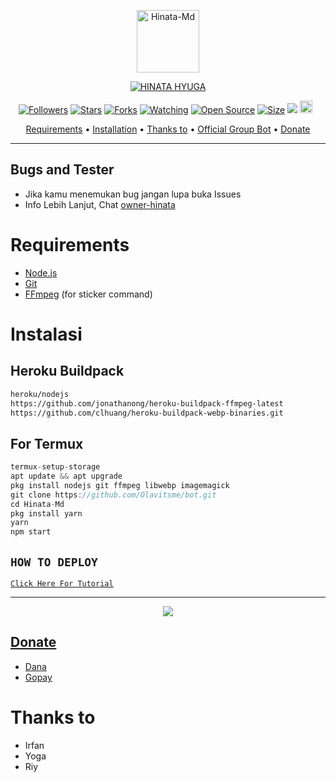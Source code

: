 <p align="center">
<img src="https://a.uguu.se/JdgoBrk.jpg" alt="Hinata-Md" width="100"/>


</p>
<p align="center">
<a href="#"><img title="HINATA HYUGA" src="https://img.shields.io/badge/HINATA HYUGA-green?colorA=%23ff0000&colorB=%23017e40&style=for-the-badge"></a>
</p>
<p align="center">
<a href="https://github.com/Olavitsme/followers"><img title="Followers" src="https://img.shields.io/github/followers/Olavitsme?color=red&style=flat-square"></a>
<a href="https://github.com/Olavitsme/Hinata-Md/stargazers/"><img title="Stars" src="https://img.shields.io/github/stars/Olavitsme/Hinata-Md?color=blue&style=flat-square"></a>
<a href="https://github.com/Olavitsme/Hinata-Md/network/members"><img title="Forks" src="https://img.shields.io/github/forks/Olavitsme/Hinata-Md?color=red&style=flat-square"></a>
<a href="https://github.com/Olavitsme/Hinata-Md/watchers"><img title="Watching" src="https://img.shields.io/github/watchers/Olavitsme/Hinata-Md?label=Watchers&color=blue&style=flat-square"></a>
<a href="https://github.com/Olavitsme/Hinata-Md"><img title="Open Source" src="https://badges.frapsoft.com/os/v2/open-source.svg?v=103"></a>
<a href="https://github.com/Olavitsme/Hinata-Md/"><img title="Size" src="https://img.shields.io/github/repo-size/Olavitsme/Hinata-Md?style=flat-square&color=green"></a>
<a href="https://hits.seeyoufarm.com"><img src="https://hits.seeyoufarm.com/api/count/incr/badge.svg?url=https%3A%2F%2Fgithub.com%2FOlavitsme%2FHinata-Md&count_bg=%2379C83D&title_bg=%23555555&icon=probot.svg&icon_color=%2300FF6D&title=hits&edge_flat=false"/></a>
<a href="https://github.com/Olavitsme/Hinata-Md/graphs/commit-activity"><img height="20" src="https://img.shields.io/badge/Maintained%3F-yes-green.svg"></a>&nbsp;&nbsp;
</p>

<p align="center">
  <a href="https://github.com/Olavitsme/Hinata-Md#requirements">Requirements</a> •
  <a href="https://github.com/Olavitsme/Hinata-Md#instalasi">Installation</a> •
  <a href="https://github.com/Olavitsme/Hinata-Md#thanks-to">Thanks to</a> •
  <a href="https://github.com/Olavitsme/Hinata-Md#Official-Group"> Official Group Bot</a> •
  <a href="https://github.com/Olavitsme/Hinata-Md#donate">Donate</a>
</p>
</div>


---

## Bugs and Tester
* Jika kamu menemukan bug jangan lupa buka Issues
* Info Lebih Lanjut, Chat [owner-hinata](https://wa.me/6281575886399)

# Requirements
* [Node.js](https://nodejs.org/en/)
* [Git](https://git-scm.com/downloads)
* [FFmpeg](https://github.com/BtbN/FFmpeg-Builds/releases/download/autobuild-2020-12-08-13-03/ffmpeg-n4.3.1-26-gca55240b8c-win64-gpl-4.3.zip) (for sticker command)

# Instalasi
## Heroku Buildpack
```bash
heroku/nodejs
https://github.com/jonathanong/heroku-buildpack-ffmpeg-latest
https://github.com/clhuang/heroku-buildpack-webp-binaries.git
```
## For Termux
```ts
termux-setup-storage
apt update && apt upgrade
pkg install nodejs git ffmpeg libwebp imagemagick
git clone https://github.com/Olavitsme/bot.git
cd Hinata-Md
pkg install yarn
yarn
npm start
```

## ```HOW TO DEPLOY```

[`Click Here For Tutorial`](https://youtu.be/U1suj4wuWvc)<br>

----------

<p align="center">
  <a href="https://youtu.be/U1suj4wuWvc"><img src="https://telegra.ph/file/4e8679b0d4677be9a2995.jpg" />
</p>

## Donate
- [Dana](https://wa.me/6281575886399?text=Bang+mau+donasi)
- [Gopay](https://wa.me/6281575886399?text=Bang+mau+donasi)

# Thanks to
- Irfan
- Yoga
- Riy
